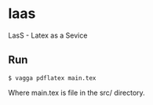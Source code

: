 # laas
LasS - Latex as a Sevice

## Run

    $ vagga pdflatex main.tex

Where main.tex is file in the src/ directory.
